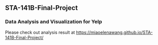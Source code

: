## STA-141B-Final-Project
### Data Analysis and Visualization for Yelp
Please check out analysis result at https://miaoelenawang.github.io/STA-141B-Final-Project/
